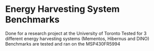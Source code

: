 # Energy Harvesting System Benchmarks
Done for a research project at the University of Toronto
Tested for 3 different energy harvesting systems (Mementos, Hibernus and DINO)
Benchmarks are tested and ran on the MSP430FR5994

